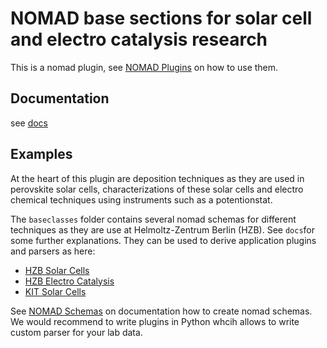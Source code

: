 # NOMAD base sections for solar cell and electro catalysis research

This is a nomad plugin, see [NOMAD Plugins](https://nomad-lab/prod/v1/staging/docs/plugins.html) on how to use them.

## Documentation
see [docs](https://rotekekse.github.io/nomad-baseclasses/)

## Examples
At the heart of this plugin are deposition techniques as they are used  in perovskite solar cells, characterizations of these solar cells and electro chemical techniques using instruments such as a potentionstat.

The `baseclasses` folder contains several nomad schemas for different techniques as they are use at Helmoltz-Zentrum Berlin (HZB). See `docs`for some further explanations.
They can be used to derive application plugins and parsers as here:
- [HZB Solar Cells](https://github.com/RoteKekse/nomad-hysprint)
- [HZB Electro Catalysis](https://github.com/RoteKekse/nomad-chemical-energy)
- [KIT Solar Cells](https://github.com/RoteKekse/nomad-perotf)

See [NOMAD Schemas](https://nomad-lab.eu/prod/v1/staging/docs/schemas/basics.html) on documentation how to create nomad schemas. We would recommend to write plugins in Python whcih allows to write custom parser for your lab data.
